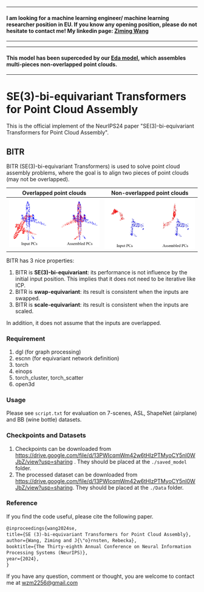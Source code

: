 
-----

#### I am looking for a machine learning engineer/ machine learning researcher position in EU. If you know any opening position, please do not hesitate to contact me! My linkedin page: [Ziming Wang](https://www.linkedin.com/in/ziming-wang-50856916a/)
-----

-----

#### This model has been superceded by our [Eda model](https://github.com/wzm2256/Eda), which assembles multi-pieces non-overlapped point clouds.
-----


# SE(3)-bi-equivariant Transformers for Point Cloud Assembly
This is the official implement of the NeurIPS24 paper "SE(3)-bi-equivariant Transformers for Point Cloud Assembly".

## BITR
BITR (SE(3)-bi-equivariant Transformers) is used to solve point cloud assembly problems, where the goal is to align two pieces of point clouds (may not be overlapped).


|Overlapped point clouds| Non-overlapped point clouds| 
|--------------|--------------|
<img src="readme_fig\fig1_1_full.png" width="256"/>  | <img src="readme_fig\fig1_3_full.jpg" width="256"/> |

BITR has 3 nice properties:
1. BITR is **SE(3)-bi-equivariant**: its performance is not influence by the initial input position. This implies that it does not need to be iterative like ICP.
2. BITR is **swap-equivariant**: its result is consistent when the inputs are swapped.
3. BITR is **scale-equivariant**: its result is consistent when the inputs are scaled.

In addition, it does not assume that the inputs are overlapped.


### Requirement
1. dgl (for graph processing)
2. escnn (for equivariant network definition)
3. torch
4. einops
5. torch_cluster, torch_scatter
6. open3d
   

### Usage
Please see `script.txt` for evaluation on 7-scenes, ASL, ShapeNet (airplane) and BB (wine bottle) datasets.



### Checkpoints and Datasets
1. Checkpoints can be downloaded from https://drive.google.com/file/d/13PWIcqmWm42w6tHlzPTMyoCY5nl0WJbZ/view?usp=sharing . They should be placed at the `./saved_model` folder.
2. The processed dataset can be downloaded from https://drive.google.com/file/d/13PWIcqmWm42w6tHlzPTMyoCY5nl0WJbZ/view?usp=sharing. They should be placed at the `./Data` folder.



### Reference

If you find the code useful, please cite the following paper.

    @inproceedings{wang2024se,
    title={SE (3)-bi-equivariant Transformers for Point Cloud Assembly},
    author={Wang, Ziming and J{\"o}rnsten, Rebecka},
    booktitle={The Thirty-eighth Annual Conference on Neural Information Processing Systems (NeurIPS)},
    year={2024},
    }

If you have any question, comment or thought, you are welcome to contact me at wzm2256@gmail.com
